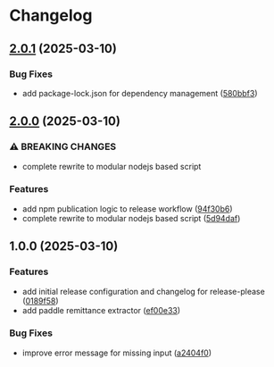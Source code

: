 # Changelog

## [2.0.1](https://github.com/rvanbaalen/pdf-renamer/compare/v2.0.0...v2.0.1) (2025-03-10)


### Bug Fixes

* add package-lock.json for dependency management ([580bbf3](https://github.com/rvanbaalen/pdf-renamer/commit/580bbf3c4e33e3130e101cd91771c91ed7fe050f))

## [2.0.0](https://github.com/rvanbaalen/pdf-renamer/compare/v1.0.0...v2.0.0) (2025-03-10)


### ⚠ BREAKING CHANGES

* complete rewrite to modular nodejs based script

### Features

* add npm publication logic to release workflow ([94f30b6](https://github.com/rvanbaalen/pdf-renamer/commit/94f30b6010f077f5fe875abc80e0419bdf2913a6))
* complete rewrite to modular nodejs based script ([5d94daf](https://github.com/rvanbaalen/pdf-renamer/commit/5d94dafb639adafc426c002d07747a8ee6c1cb61))

## 1.0.0 (2025-03-10)


### Features

* add initial release configuration and changelog for release-please ([0189f58](https://github.com/rvanbaalen/pdf-renamer/commit/0189f5881e0e743616ee3bb61455b31c85701583))
* add paddle remittance extractor ([ef00e33](https://github.com/rvanbaalen/pdf-renamer/commit/ef00e335982ac4acbd7dbb2c5dbcce6118f4f808))


### Bug Fixes

* improve error message for missing input ([a2404f0](https://github.com/rvanbaalen/pdf-renamer/commit/a2404f01d11340330a73e1a737625ff99134985e))
